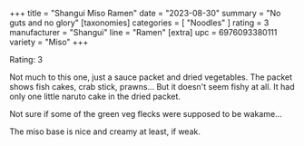 +++
title = "Shangui Miso Ramen"
date = "2023-08-30"
summary = "No guts and no glory"
[taxonomies]
categories = [ "Noodles" ]
rating = 3
manufacturer = "Shangui"
line = "Ramen"
[extra]
upc = 6976093380111
variety = "Miso"
+++

Rating: 3

Not much to this one, just a sauce packet and dried vegetables.
The packet shows fish cakes, crab stick, prawns...
But it doesn't seem fishy at all.
It had only one little naruto cake in the dried packet.

Not sure if some of the green veg flecks were supposed to be wakame...

The miso base is nice and creamy at least, if weak.
